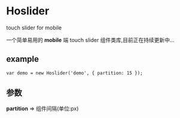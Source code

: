 # Hoslider

touch slider for mobile

一个简单易用的 **mobile** 端 touch slider 组件类库,目前正在持续更新中...

## example

`var demo = new Hoslider('demo', {
	partition: 15
});`

## 参数

**partition** => 组件间隔(单位:px)

